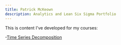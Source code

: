 ```yaml
---
title: Patrick McKeown
description: Analytics and Lean Six Sigma Portfolio
---
```


This is content I've developed for my courses:

-[Time Series Decomposition](/timeseries/index.md)
